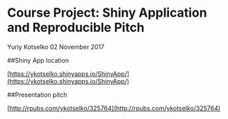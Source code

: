 # Course Project: Shiny Application and Reproducible Pitch
Yuriy Kotselko 
02 November 2017 

##Shiny App location

[https://ykotselko.shinyapps.io/ShinyApp/](https://ykotselko.shinyapps.io/ShinyApp/)

##Presentation pitch

[http://rpubs.com/ykotselko/325764](http://rpubs.com/ykotselko/325764)

